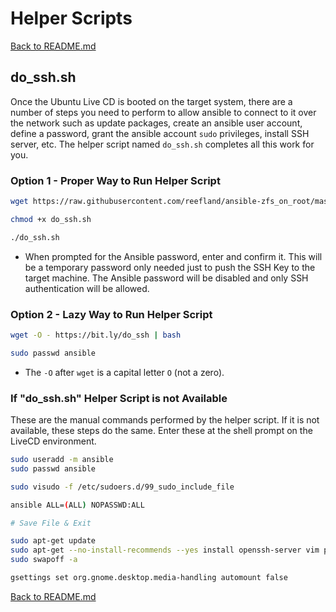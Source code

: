 # Helper Scripts

[Back to README.md](../README.md)

## do_ssh.sh

Once the Ubuntu Live CD is booted on the target system, there are a number of steps you need to perform to allow ansible to connect to it over the network such as update packages, create an ansible user account, define a password, grant the ansible account `sudo` privileges, install SSH server, etc.  The helper script named `do_ssh.sh` completes all this work for you.  

### Option 1 - Proper Way to Run Helper Script

```bash
wget https://raw.githubusercontent.com/reefland/ansible-zfs_on_root/master/files/do_ssh.sh

chmod +x do_ssh.sh

./do_ssh.sh
```

* When prompted for the Ansible password, enter and confirm it.  This will be a temporary password only needed just to push the SSH Key to the target machine.  The Ansible password will be disabled and only SSH authentication will be allowed.

### Option 2 - Lazy Way to Run Helper Script

```bash
wget -O - https://bit.ly/do_ssh | bash

sudo passwd ansible
```

* The `-O` after `wget` is a capital letter `O` (not a zero).

### If "do_ssh.sh" Helper Script is not Available

These are the manual commands performed by the helper script.  If it is not available, these steps do the same.  Enter these at the shell prompt on the LiveCD environment.

```bash
sudo useradd -m ansible
sudo passwd ansible

sudo visudo -f /etc/sudoers.d/99_sudo_include_file

ansible ALL=(ALL) NOPASSWD:ALL

# Save File & Exit

sudo apt-get update
sudo apt-get --no-install-recommends --yes install openssh-server vim python3 python3-apt mdadm
sudo swapoff -a

gsettings set org.gnome.desktop.media-handling automount false
```

[Back to README.md](../README.md)
